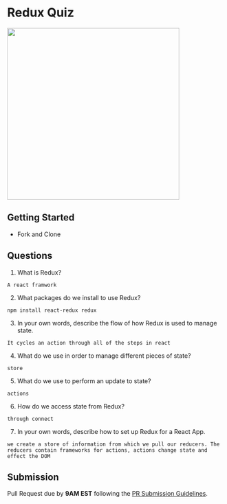 # Redux Quiz

<img src="https://chriscourses.com/img/blog/redux/redux.jpg" height="400px"/>

## Getting Started

- Fork and Clone

## Questions

1. What is Redux?

```
A react framwork
```

2. What packages do we install to use Redux?

```
npm install react-redux redux
```

3. In your own words, describe the flow of how Redux is used to manage state.

```
It cycles an action through all of the steps in react
```

4. What do we use in order to manage different pieces of state?

```
store
```

5. What do we use to perform an update to state?

```
actions
```

6. How do we access state from Redux?

```
through connect
```

7. In your own words, describe how to set up Redux for a React App.

```
we create a store of information from which we pull our reducers. The reducers contain frameworks for actions, actions change state and effect the DOM
```

## Submission

Pull Request due by **9AM EST** following the [PR Submission Guidelines](https://github.com/SEI-R-2-22/template_pull_request).
